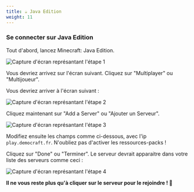 ```yaml
---
title: ☕ Java Edition
weight: 11
---
```


### **Se connecter sur Java Edition**

Tout d'abord, lancez Minecraft: Java Edition.

![Capture d'écran représantant l'étape 1](https://us-east-1.tixte.net/uploads/cdn.democraft.fr/java1.png)

Vous devriez arrivez sur l'écran suivant. Cliquez sur "Multiplayer" ou "Multijoueur".

Vous devriez arriver à l'écran suivant :


![Capture d'écran représantant l'étape 2](https://us-east-1.tixte.net/uploads/cdn.democraft.fr/java2.png)

Cliquez maintenant sur "Add a Server" ou "Ajouter un Serveur".

![Capture d'écran représantant l'étape 3](https://us-east-1.tixte.net/uploads/cdn.democraft.fr/java3a.png)


Modifiez ensuite les champs comme ci-dessous, avec l'ip `play.democraft.fr`. N'oubliez pas d'activer les ressources-packs !

Cliquez sur "Done" ou "Terminer". Le serveur devrait apparaitre dans votre liste des serveurs comme ceci :

![Capture d'écran représantant l'étape 4](https://us-east-1.tixte.net/uploads/cdn.democraft.fr/java3a.png)

**Il ne vous reste plus qu'à cliquer sur le serveur pour le rejoindre ! 🥳**